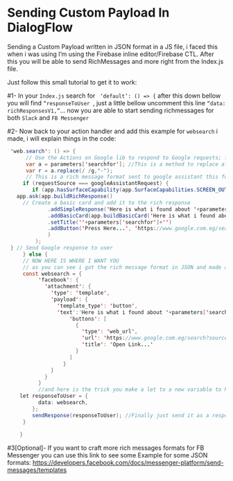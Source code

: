 # Sending Custom Payload In DialogFlow
Sending a Custom Payload written in JSON format in a JS file, i faced this when i was using  I’m using the Firebase inline editor/Firebase CTL. After this you will be able to send RichMessages and more right from the Index.js file.

Just follow this small tutorial to get it to work:

#1- In your ```Index.js``` search for ``` ‘default’: () => {``` after this down bellow you will find ```“responseToUser ```, just a little bellow uncomment this line ```“data: richResponsesV1,”```... now you are able to start sending richmessages for both ```Slack``` and ```FB Messenger```

#2- Now back to your action handler and add this example for ```websearch``` i made, i will explain things in the code:
```Java
 'web.search': () => {
      // Use the Actions on Google lib to respond to Google requests; for other requests use JSON
      var a = parameters['searchfor']; //This is a method to replace all the spaces to '-', because links cant have spaces
      var r = a.replace(/ /g,"-");
      // This is a rich message format sent to google assistant this format is exclusive to google assistant, not our problem here
     if (requestSource === googleAssistantRequest) {
        if (app.hasSurfaceCapability(app.SurfaceCapabilities.SCREEN_OUTPUT)) {
   app.ask(app.buildRichResponse()
     // Create a basic card and add it to the rich response
             .addSimpleResponse('Here is what i found about '+parameters['searchfor']+'')
             .addBasicCard(app.buildBasicCard('Here is what i found about '+parameters['searchfor']+'')
             .setTitle(''+parameters['searchfor']+'')
             .addButton('Press Here...', 'https://www.google.com.eg/search?source=hp&ei=FGOYWo-NFIvxUvH7sfgE&q='+parameters['searchfor']+'')
             )
         );
 } // Send Google response to user
     } else {
     // NOW HERE IS WHERE I WANT YOU
     // as you can see i got the rich message format in JSON and made a const for it
     const websearch = {
          'facebook': {
            'attachment': {
              'type': 'template',
              'payload': {
                'template_type': 'button',
                'text':'Here is what i found about '+parameters['searchfor']+' ',
                    'buttons': [
                      {
                        'type': 'web_url',
                        'url': 'https://www.google.com.eg/search?source=hp&ei=FGOYWo-NFIvxUvH7sfgE&q='+r+'',
                        'title': 'Open Link...'
                      }
                    ]
                  }
              }
            }
          }
          //and here is the trick you make a let to a new variable to handle the previous JSON Message as a data so he won't mix it up with text or speech
    let responseToUser = {
          data: websearch, 
        };
        sendResponse(responseToUser); //Finally just send it as a response normally, and you have your rich message right there..
     }
     
    }
```

#3[Optional]- If you want to craft more rich messages formats for FB Messenger you can use this link to see some Example for some JSON formats: https://developers.facebook.com/docs/messenger-platform/send-messages/templates 

